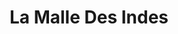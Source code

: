 ---
title: "La Malle Des Indes"
url: /verquieres/la-malle-des-indes/
shop: décoration intérieure
---